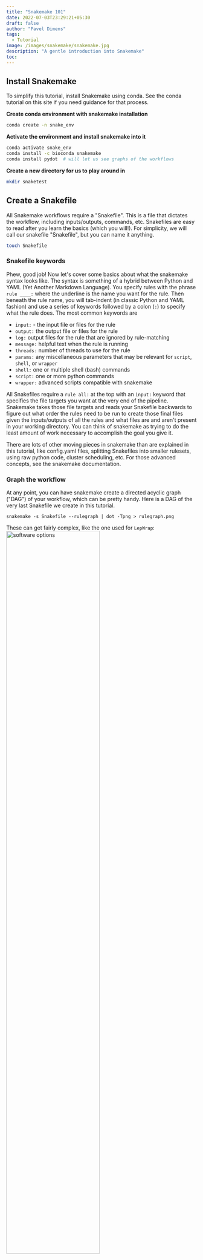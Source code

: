 ```yaml
---
title: "Snakemake 101"
date: 2022-07-03T23:29:21+05:30
draft: false
author: "Pavel Dimens"
tags:
  - Tutorial
image: /images/snakemake/snakemake.jpg
description: "A gentle introduction into Snakemake"
toc: 
---
```


## Install Snakemake
To simplify this tutorial, install Snakemake using conda. See the conda tutorial on this site if you need guidance for that process.

**Create conda environment with snakemake installation**
```bash
conda create -n snake_env
```

**Activate the environment and install snakemake into it**

```bash
conda activate snake_env
conda install -c bioconda snakemake
conda install pydot  # will let us see graphs of the workflows
```

**Create a new directory for us to play around in**
```bash
mkdir snaketest
```

## Create a Snakefile
All Snakemake workflows require a "Snakefile". This is a file that dictates the workflow, including inputs/outputs, commands, etc. Snakefiles are easy to read after you learn the basics (which you will!). For simplicity, we will call our snakefile "Snakefile", but you can name it anything.
```bash
touch Snakefile
```
### Snakefile keywords
Phew, good job! Now let's cover some basics about what the snakemake syntax looks like. The syntax is something of a hybrid between Python and YAML (Yet Another Markdown Language). You specify rules with the phrase `rule ____:` where the underline is the name you want for the rule. Then beneath the rule name, you will tab-indent (in classic Python and YAML fashion) and use a series of keywords followed by a colon (`:`) to specify what the rule does. The most common keywords are

- `input:`  - the input file or files for the rule
- `output:` the output file or files for the rule
- `log:` output files for the rule that are ignored by rule-matching
- `message:` helpful text when the rule is running
- `threads:` number of threads to use for the rule
- `params:` any miscellaneous parameters that may be relevant for `script`, `shell`, or `wrapper`
- `shell:` one or multiple shell (bash) commands
- `script:` one or more python commands
- `wrapper:` advanced scripts compatible with snakemake

All Snakefiles require a `rule all:` at the top with an `input:` keyword that specifies the file targets you want at the very end of the pipeline. Snakemake takes those file targets and reads your Snakefile backwards to figure out what order the rules need to be run to create those final files given the inputs/outputs of all the rules and what files are and aren't present in your working directory. You can think of snakemake as trying to do the least amount of work necessary to accomplish the goal you give it. 

There are lots of other moving pieces in snakemake than are explained in this tutorial, like config.yaml files, splitting Snakefiles into smaller rulesets, using raw python code, cluster scheduling, etc. For those advanced concepts, see the snakemake documentation.

### Graph the workflow

At any point, you can have snakemake create a directed acyclic graph ("DAG") of your workflow, which can be pretty handy. Here is a DAG of the very last Snakefile we create in this tutorial.

```
snakemake -s Snakefile --rulegraph | dot -Tpng > rulegraph.png
```

These can get fairly complex, like the one used for `LepWrap`:
<img src="/images/snakemake/LepMap.rulegraph.png" alt="software options"  width=70%> 



## Baby's first Snakefile

And lets add the first rule to the file, the `rule all`

```yaml
# this is the snakefile
rule all:
	input: "file1.txt"
```

By itself, this will error out because there are no other rules that could possibly make the file `file1.txt` that we are specifying as an input. So, let's add a second rule to create it.


```yaml
rule all:
	input: "file1.txt"
	
rule touchfile:
	output: "file1.txt"
	shell: "touch file1.txt"
```

Now we can run it in a normal shell session with

```bash
snakemake Snakefile
```

## Using variables

Let's modify the snakefile a bit to learn about variables

```yaml
rule all:
	input: "file1.txt"
	
rule touchfile:
	output: "file1.txt"
	shell: "touch {output}"
```

For each rule, you can reference another section of the rule with curly braces. In the example above, we're referencing the `output` part of `rule touchfile` with `{output}`, which will do a drop-in replacement of `{output}` to whatever we said the output will be, in this case `"file1.txt"`. **Note that the rule is self-referencing**, that is, within `touchfile`, you're only referring to the `output` that's inside `rule touchfile` and not the `output` of any other rule. 


## Message text

We can add useful messages for the current rule with the `message` keyword.

```yaml
rule all:
	input: "file1.txt"

rule touchfile:
	output: "file1.txt"
	message: "Generating file {output}"
    shell: "touch {output}"
```
Like before, the `{output}` variable will be replaced at runtime with the actual value of `output`.


## Adding threads/cores

This can be done with the `threads` keyword, and you supply a value

```yaml
rule all:
	input: "file1.txt"

rule touchfile:
	output: "file1.txt"
	threads: 5
	message: "Generating file {output} using {threads} threads"
    shell: "touch {output}"
```
Notice we changed the message to include the `{threads}` variable. Even though what we're doing now isn't multithreaded, I'm doing it to prove a point.

```
# the output
Provided cores: 1
Rules claiming more threads will be scaled down.
Job counts:
	count	jobs
	1	all
	1	touchfile
	2

Job 1: Generating file file1.txt using 1 threads

Finished job 1.
1 of 2 steps (50%) done

localrule all:
    input: file1.txt
    jobid: 0

Finished job 0.
2 of 2 steps (100%) done

```

Since we didn't specify any cores, it defaults to `1`, and all occurrences of `threads` in the entire snakefile will be scaled down to however many cores you specify. You can see this reflected in the `message` text. This is really handy because you can specify a number like we did with `5` above, and Snakemake gives you the flexibility to not need to change those values at runtime. If we wanted to use all 5 cores, then we can run

```
snakemake --cores 5

Provided cores: 5
Rules claiming more threads will be scaled down.
Job counts:
	count	jobs
	1	all
	1	touchfile
	2

Job 1: Generating file file1.txt using 5 threads

Finished job 1.
1 of 2 steps (50%) done

localrule all:
    input: file1.txt
    jobid: 0

Finished job 0.
2 of 2 steps (100%) done

```

**Note** that just because you specify threads doesn't mean Snakemake will magically multithread what you're trying to do. The `{threads}` variable is useful to insert into programs that request threads, like `minimap2 -t {threads} wasp.fasta wasp.genome.fasta`, or when you are iterating through wildcards.


## Params

Another keyword we can add is `params` that will store various parameters of things we're trying to run in a particular rule. This is useful for creating a very legible list of command line parameters, especially if wildcards are involved.

```yaml
rule all:
	input: "file1.txt"

rule touchfile:
	output: "file1.txt"
	threads: 5
	message: "Generating file {output} using {threads} threads"
	params: "-m"
    shell: "touch {params} {output}"
```
Here we're adding the `-m` flag to `touch`, saying we only want to update the modification time of existing file `file1.txt`. We could just as well have had the shell command be `touch -m {output}`, but it's good practice to have these parameters split out, especially when we have a lot of time.

## Multiples of things

Specifying things in snakemake also gives us the functionality to

1. Have multiple inputs and multiple outputs
2. Name the variables within the keywords and reference them specifically

Here we're introducing a few new concepts in how rules can be structured. For example, let's say we want to map some reads onto a reference genome with `minimap2`. 
```yaml
rule map_reads:
    input:
        reference = "persian_walnut.fasta",
        read_f = "p_walnut.F.fa",
        read_r = "p_walnut.R.fa"
    output:
        out_bam = "p_walnut.bam"
    threads: 16
    message:
        """
        Mapping {input.read_f} and {input.read_r} onto {input.reference}
        """
    shell:
        """
        echo "Running on {threads} threads"
        minimap2 -t {threads} {input.read_f} {input.read_r} {input.reference} > {output}
        """
```

Now let's dissect the new stuff:

### Naming entries

First, you can name the entries under a keyword, such as `reference = "persian_walnut.fasta"` and refer to them later with `{keyword.name}` as we have with `{input.reference}`. **Note** that we didn't have to specify `{output.out_bam}` in the example because `output` only has one entry.  If we were to use `{input}` without specifying anything further, it would "splat" the contents of `input` wherever you had `{input}`. In other words, `{input}` here would be the equivalent of `persian_walnut.fasta p_walnut.F.fa p_walnut.R.fa` 

### Multiple entries per keyword

You can have several entries for each keyword. It's usually best/safest to name them for reference later. **Notice** that when listing multiple items under a keyword, there is a comma at the end of each line except the last entry.

### Tabs

You should have noticed the structure of a keyword when it's multi-line, that is, that you use a tab to indicate (parent/child) hierarchy. As seen in `input`, `output`, `message`, and `shell`, we are tab-indenting the components within that keyword. Although snakemake is something of a hybrid of Python and YAML syntaxes, it sticks with the strict tabbing of Python. Since we have only one entry in `output`, we could have also written it as

```yaml
rule map_reads:
	...
	output:
		"p_walnut.bam"
	threads: 16
	...
```

if we wanted to keep a consistent visual theme for keywords and entries. 

### Blocks
Another new concept is creating string "blocks" using three double-quotes. This is especially important for `shell` and `script` (invoking raw python code) keywords when you want to run multiple lines of commands within a rule. In the `shell` example above, we have two lines of code, one calling `echo` and the next calling `minimap2`. The text within these blocks need to be aligned to the quotes like you see above.

## Wildcards

Wildcards are probably the most useful and frustrating part of learning Snakemake and getting things to work correctly. Snakemake has a system for "globbing" wildcard statements and expanding them depending on what it can find in your project directory. You can think of it as a kind of GNU `find` mechanism. To demonstrate this better, let's create a few more files.

```bash
for i in {1..3} ;do
    touch file.$i.txt
done
```

For the wildcard mechanic to be its simplest and least frustrating, you'll want standardized names for files you'd like to glob. Standardized in terms of being easy to pattern-match. In the loop above, we create 3 files that follow the convention `file.number.txt`.  This makes it easy to create a match pattern. To think of it in bash terms, a matching pattern would be `file.*.txt`. In Snakemake, we will do something similar, except we can assign a name to that wildcard. In snakemake, it looks like

```yaml
rule all:
	input: "converted.2.txt"

rule something:
	input: 
		infiles = "file.{thing}.txt"
	output:
	    outfiles = "converted.{thing}.txt"
	message: "Converting {input} to {output}"
	shell:
		"""
		echo {input}
		"""
```

Using curly braces, we created a wildcard `thing` that will be replaced by the actual values as if doing a pattern search of `file.*.txt`. Everything that we put `thing` into in our rule will "lock in" a value of `thing` for that iteration (like a loop). In this example, `thing` will be replaced everywhere with `2` for a single iteration. We will explore more complex examples below. Run this snakefile and you will get this error:

```
Provided cores: 1
Rules claiming more threads will be scaled down.
Job counts:
	count	jobs
	1	all
	1	something
	2

Job 1: Converting file.2.txt to converted.2.txt

file.2.txt
Waiting at most 5 seconds for missing files.
Error in job something while creating output file converted.2.txt.
MissingOutputException in line 10 of /home/pdimens/test/Snakefile:
Missing files after 5 seconds:
converted.2.txt
This might be due to filesystem latency. If that is the case, consider to increase the wait time with --latency-wait.
Will exit after finishing currently running jobs.
Exiting because a job execution failed. Look above for error message
```

Which has some great things to dissect! First, snakemake was only going to create `converted.2.txt` because our target output (from the input of `rule all`) forced `{thing}` to assume the value of `2` (snakemake cleverly works backwards that way). Second is that since we didn't actually create any output files, snakemake throws an error at us saying exactly that: our job is finished, but it can't find the specified output files. So, let's change the shell script to create the file.

```yaml
rule all:
	input: "converted.2.txt"

rule something:
	input: 
		infiles = "file.{thing}.txt"
	output:
	    outfiles = "converted.{thing}.txt"
	message: "Converting {input} to {output}"
	shell:
		"""
		echo {input}
		cp {input} {output}
		"""
```

and tada! that output tells us everything worked out:

```
Provided cores: 1
Rules claiming more threads will be scaled down.
Job counts:
	count	jobs
	1	all
	1	something
	2

Job 1: Converting file.2.txt to converted.2.txt

file.2.txt
Finished job 1.
1 of 2 steps (50%) done

localrule all:
    input: converted.2.txt
    jobid: 0

Finished job 0.
2 of 2 steps (100%) done
```

But we don't want just the one file, we want all of them, with which we can introduce expansions.

### Wildcards and bash variables
There are cases in bash where you may need to use curly braces (e.g. variables, AWK). As you've noticed, snakemake pays special attention to curly braces and uses it for its own wildcard system, therefore if you need to use curly braces in bash code, you will need to "escape" them by using double-braces. In other words, if we define a variable `TOMATO=5` in a `shell` block, in order to use the classic bash syntax to call `tomato`, we would have to use `${{tomato}}` because `${tomato}` will give us an error since snakemake will assume it's one of its own variables. This makes `AWK` commands look even messier than usual. However, if you place your code in external script files (explained below), you can use standard curly braces as usual-- this caveat is exclusive to text within snakefiles.

## Wildcard Expansion

In snakemake, you can use the `expand` function to force an expansion of a wildcard with some kind of constraints. Let's look at this in practice:

```python
expand("p_walnut.{avalanche}.fa", avalanche = [1,2,3])
```

`expand` works by taking a string containing one or more wildcards as the first argument, and a definition of those wildcards as the subseqent arguments. I chose `avalanche` as the wildcard to demonstrate that you can choose any words you like for the wildcards (but descriptive is always preferred). The command above will evaluate to this vector of strings:

```
"p_walnut.1.fa", "p_walnut.2.fa", "p_walnut.3.fa"
```

And here is an example of using multiple wildcards for an expansion

```python
expand("p_walnut_{num}.{read}.fa", num = [1,2,3], read = ["F","R"])
```

where this will expand to a vector of 6 strings, one for every combination of `num` and `read`

```
"p_walnut_1.F.fa", "p_walnut_1.R.fa", "p_walnut_2.F.fa", "p_walnut_2.R.fa", "p_walnut_3.F.fa", "p_walnut_3.R.fa"
```

Now we can combine this concept to create a `rule all` target that does all the conversions

```yaml
rule all:
	input: expand("converted.{num}.txt", num = [1,2,3,4,5,6,7])

rule create:
	output:
		outfiles = "file.{thing}.txt"
	message: "creating {output}"
	shell:
		"""
		touch {output}
		"""

rule convert:
	input:
		infiles = "file.{thing}.txt"
	output:
		outfiles = "converted.{thing}.txt"
	message: "Converting {input} to {output}"
	shell:
		"""
		cp {input} {output}
		"""
```

**Note** here is an opportunity that we can parallelize things. Since each rule is iterative 7x because we have 7 target files, if we run snakemake with `snakemake --cores 3`, it should be able to run the jobs within a rule in parallel, 3 at a time. 


## Adding scripts

One can comfortably inject python and bash code into the `script` and `shell` keywords respectively, but you can also create scripts externally and call them within a rule, like you would in any regular bash session. Let's create a script named `convert.sh` that does this same "conversion".

```bash
#! /usr/bin/env bash

cp $1 $2
```

Here we're being lazy and establishing that this script takes two positional arguments, the first (`$1`) being the input, the second (`$2`) being the output. Like mentioned above, since this is outside of a snakefile, we don't need to adhere to any special rules. **Note** make this script executable with `chmod +x convert.sh`.  Now, let's use this script in our snakefile:

```yaml
rule all:
	input: expand("converted.{num}.txt", num = [1,2,3,4,5,6,7])

rule create:
	output:
		outfiles = "file.{thing}.txt"
	message: "creating {output}"
	shell:
		"""
		touch {output}
		"""

rule convert:
	input:
		infiles = "file.{thing}.txt"
	output:
		outfiles = "converted.{thing}.txt"
	message: "Converting {input} to {output}"
	shell:
		"""
		./convert.sh {input} {output} #   <--- this is the only thing we changed
		"""
```

And when you run it, everything will happen just like before, except you outsourced a bit of code from the snakefile to an external script. This can be very useful, especially if you're working with large complicated custom scripts. A good practice is to create a `scripts/` folder in your working directory and put custom scripts there, then reference them with `./scripts/convert.sh`. If Snakemake is all about order and organization, then it would make sense for us to curate the structure and organization of our working directory.

## Mix in R

It's more than likely you will want to incorporate some R into what you're doing. In a snakemake setting, you cannot (to my knowledge) have it stop and open up an R session for you to manually run lines of code, but neither would you want it to. One of the points of snakemake is to make a series of explicit rules that automates doing tasks, therefore it stands to reason that if you need to use R, you will use it much in the same way you will be using bash/python/ruby/java/c++ etc. during a workflow-- as a script or program. Many R users use R as interactive sessions, often through RStudio or Jupyter notebooks, but we will need to use it as scripts that will run independently of user input. One of the easiest ways to make an R file script-friendly is to specify allowing trailing arguments in the file header:

```R
args = commandArgs(trailingOnly = TRUE)
# make sure the script is running from the working directory
setwd(getwd()) 
# load any libraries
library(somelib)
library(someotherlib)
```

What this does is establish a variable `args` that will be a list of all the trailing arguments when you run this script, i.e. just like how bash has `$1`, `$2`, etc. for trailing positional arguments, your R script now has `args[1]`, `args[2]`, etc. for the same effect. To demonstrate it more explicitly:

```bash
./convert.sh file1.txt file2.txt
# $1 = file1.txt
# $2 = file2.txt

Rscript ./convert.r file1.txt file2.txt   # let's pretend we wrote an R script to do the same conversion
# args[1] = file1.txt
# args[2] = file2.txt
```

 Oh yeah, to run entire Rscript files via command line, you would start the command with `Rscript filename.r`. You could also add the shebang `#!/usr/bin/env Rscript` into the file. You can also incorporate R scripts as a wrapper and load in variables from the Snakemake rule itself into the R session with a custom S4 object Snakemake provides. It's a bit more advanced, but you can read about it [here](https://snakemake.readthedocs.io/en/stable/snakefiles/rules.html#r-and-r-markdown)

### R in practice

Let's first create a CSV file, then build a little R script that does stuff with it.

```bash
echo "age,size,year,index" > table.txt
for i in {1..30}; do
	echo "1,2,3,4" >> table.txt
done
```

Which creates this table of junk data

```
age,size,year,index
1,2,3,4
1,2,3,4
1,2,3,4
1,2,3,4
...
1,2,3,4
1,2,3,4
1,2,3,4
1,2,3,4
```

Now we can build an R script named `plot_things.r` that imports this table and does things to it. Let's configure this R script to 

1. import the table we made
2. create a new column using some data in the table
3. plot the thing we did and write it to a .pdf file
4. write the new table to a file
5. and let's make the setup such that the arguments will be in the order of
   1. input table
   2. output table
   3. output pdf

```R
args = commandArgs(trailingOnly = TRUE)
setwd(getwd()) 

data <- read.table(args[1], header = TRUE, sep = ",")

data$rand <- data$age + runif(30) / data$year

write.csv(data, file = args[2], row.names = FALSE, col.names = TRUE)

pdf(file = args[3])
plot(data$rand, pch = 19, col = "blue")
dev.off()
```

and just like before, we'll make it executable with `chmod +x plot_things.r`.

Now we can write a new rule to execute this R script

```yaml
rule all:
	input: 
		files = expand("converted.{num}.txt", num = [1,2,3,4,5,6,7]),
		table = "table_mod.txt"

rule create:
	output:
		outfiles = "file.{thing}.txt"
	message: "creating {output}"
	shell:
		"""
		touch {output}
		"""

rule convert:
	input:
		infiles = "file.{thing}.txt"
	output:
		outfiles = "converted.{thing}.txt"
	message: "Converting {input} to {output}"
	shell:
		"""
		./convert.sh {input} {output}		# this is the only thing we changed
		"""

rule create_table:
	output: "table.txt"
	shell:
		"""
		echo "age,size,year,index" > {output}
		for i in {[1..30]}; do	# notice the double braces!
			echo "1,2,3,4" >> {output}
		done
		"""

rule plot:
	input: "table.txt"
	output: "table_mod.txt"
	log: "table_plot.pdf"
	shell:
		"""
		Rscript ./plot_thngs.r {input} {output} {log}
		"""
```

A few things to note here:

1. We added `"table_mod.txt"` to `rule all` as a target. If that specification wasn't there, snakemake would only perform the necessary rules/tasks to generate your target and ignore the rest.
2. We see a new keyword `log`. This is another output file specification for files that are not used for matching rule input/outputs. If you are using wildcards for `input` or `output`, your files in `log` will need to use the same wildcards or snakemake will scold you that it needs to be that way. In the rule above, since we aren't using any wildcards in that rule, we should be ok.



## Navigating directories

All paths in snakemake should be relative paths (e.g. `../some/folder` vs `/home/evhalen/music/1984/`). They *can* be absolute paths, but keep in mind a good snakefile should work on any system with the appropriate working directory setup, so absolute paths don't make sense given that philosophy. A good snakemake workflow reads and writes data for a really nice and organized folder structure. Something like

```
working dir
|__data
|__scripts
|__ANOVA
    |__plots
|__randomforest
    |__plots
|__etc...
```

Which also means that your rule input/outputs need to reflect the desired folder structure. A great convenience feature of snakemake is that it will create any directories you specify in `output` if they don't already exist. Here's an example by modifying the very first rule we made in this tutorial:

```yaml
rule all:
	input: "/this/is/a/deep/folder/file1.txt"
	
rule touchfile:
	output: "this/is/a/deep/folder/file1.txt"
	shell: "touch {output}"
```

Snakemake will create all 5 directories to make the path `this/is/a/deep/folder/` so you don't have to(!), which creates this wild and inefficient folder structure, but nonetheless it automates the process.

```
.
|__Snakefile
|__this
  |__is
    |__a
      |__deep
        |__folder
          |__file1.txt
```



## Conda environments
At any point, you can export your conda environment into a "blueprint" that stores the packages your environment uses and their versions for 100% reproducibility. To do so, use the command
```bash
conda env export | grep -v "^prefix: " > my-environment.yml
```
The `grep` part is optional, but it's better to use it to omit the specific prefix for better interoperability with whatever system you port it to. To create a conda environment from an exported blueprint (the `.yml` file) you use

```bash
conda env create -f my-environment.yml
```